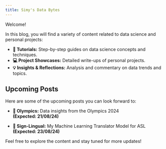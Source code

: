 ```yaml
---
title: Simy's Data Bytes
---
```


Welcome!

In this blog, you will find a variety of content related to data science and personal projects:

- **📖 Tutorials:** Step-by-step guides on data science concepts and techniques.
- **💻 Project Showcases:** Detailed write-ups of personal projects.
- **💡 Insights & Reflections:** Analysis and commentary on data trends and topics.

## Upcoming Posts

Here are some of the upcoming posts you can look forward to:

- **🏅 Olympics:** Data insights from the Olympics 2024  
  **(Expected: 21/08/24)**
  
- **👐 Sign-Lingual:** My Machine Learning Translator Model for ASL  
  **(Expected: 23/08/24)**

Feel free to explore the content and stay tuned for more updates!
